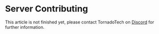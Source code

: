 # Server Contributing
This article is not finished yet, please contact TornadoTech on [Discord](https://discord.gg/2Nuas5NKj8) for further information.
